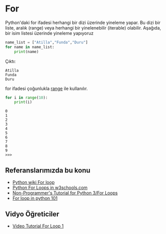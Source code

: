 # For

Python'daki for ifadesi herhangi bir dizi üzerinde yineleme yapar.
Bu dizi bir liste, aralık (range) veya herhangi bir yinelenebilir (iterable) olabilir.
Aşağıda, bir isim listesi üzerinde yineleme yapıyoruz


```python
name_list = ["Atilla","Funda","Duru"]
for name in name_list:
    print(name)
```

Çıktı:

```
Atilla
Funda
Duru
```

for ifadesi çoğunlukla [range](python-range-tr.md) ile kullanılır.


```python
for i in range(10):
    print(i)
```

```
0
1
2
3
4
5
6
7
8
9
>>>

```

## Referanslarımızda bu konu

 - [Python wiki For loop](https://wiki.python.org/moin/ForLoop)
 - [Python For Loops in w3schools.com](https://www.w3schools.com/python/python_for_loops.asp)
 - [Non-Programmer's Tutorial for Python 3/For Loops](https://en.wikibooks.org/wiki/Non-Programmer%27s_Tutorial_for_Python_3/For_Loops)
 - [For loop in python 101](https://python101.pythonlibrary.org/chapter5_loops.html#the-for-loop)

## Vidyo Öğreticiler

 - [Video Tutorial For Loop 1](https://youtu.be/xtXexPSfcZg)
